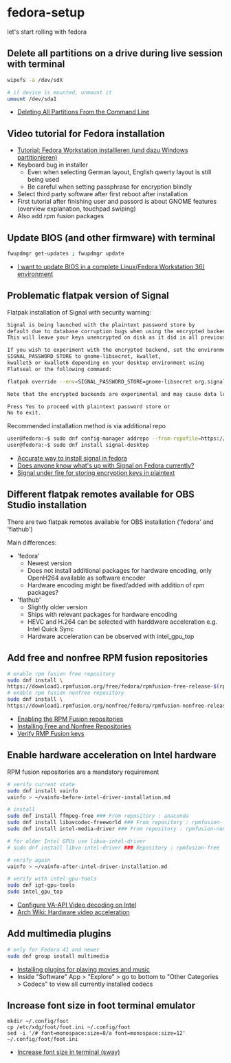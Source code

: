 # fedora-setup
let's start rolling with fedora

## Delete all partitions on a drive during live session with terminal
```bash
wipefs -a /dev/sdX

# if device is mounted, unmount it
umount /dev/sda1
```
- [Deleting All Partitions From the Command Line](https://serverfault.com/questions/250839/deleting-all-partitions-from-the-command-line)

## Video tutorial for Fedora installation
- [Tutorial: Fedora Workstation installieren (und dazu Windows partitionieren)](https://www.youtube.com/watch?v=cRIeogbzET4&t=1010s)
- Keyboard bug in installer
  - Even when selecting German layout, English qwerty layout is still being used
  - Be careful when setting passphrase for encryption blindly
- Select third party software after first reboot after installation
- First tutorial after finishing user and passord is about GNOME features (overview explanation, touchpad swiping)
- Also add rpm fusion packages
## Update BIOS (and other firmware) with terminal

```bash
fwupdmgr get-updates ; fwupdmgr update
```
- [I want to update BIOS in a complete Linux(Fedora Workstation 36) environment](https://www.reddit.com/r/Fedora/comments/yot62i/i_want_to_update_bios_in_a_complete_linuxfedora/)

## Problematic flatpak version of Signal
Flatpak installation of Signal with security warning:

```bash
Signal is being launched with the plaintext password store by
default due to database corruption bugs when using the encrypted backends.
This will leave your keys unencrypted on disk as it did in all previous versions.

If you wish to experiment with the encrypted backend, set the environment variable
SIGNAL_PASSWORD_STORE to gnome-libsecret, kwallet,
kwallet5 or kwallet6 depending on your desktop environment using
Flatseal or the following command:

flatpak override --env=SIGNAL_PASSWORD_STORE=gnome-libsecret org.signal.Signal

Note that the encrypted backends are experimental and may cause data loss on some systems.

Press Yes to proceed with plaintext password store or
No to exit.
```

Recommended installation method is via additional repo

```bash
user@fedora:~$ sudo dnf config-manager addrepo --from-repofile=https://download.opensuse.org/repositories/network:im:signal/Fedora_41/network:im:signal.repo
user@fedora:~$ sudo dnf install signal-desktop
```

- [Accurate way to install signal in fedora](https://discussion.fedoraproject.org/t/accurate-way-to-install-signal-in-fedora/117236)
- [Does anyone know what's up with Signal on Fedora currently?](https://www.reddit.com/r/Fedora/comments/1fsrzyi/does_anyone_know_whats_up_with_signal_on_fedora/)
- [Signal under fire for storing encryption keys in plaintext](https://news.ycombinator.com/item?id=40898353)

## Different flatpak remotes available for OBS Studio installation
There are two flatpak remotes available for OBS installation ('fedora' and 'flathub')

Main differences:
- 'fedora'
  - Newest version
  - Does not install additional packages for hardware encoding, only OpenH264 available as software encoder
  - Hardware encoding might be fixed/added with addition of rpm packages?
- 'flathub'
  - Slightly older version
  - Ships with relevant packages for hardware encoding
  - HEVC and H.264 can be selected with harddware acceleration e.g. Intel Quick Sync
  - Hardware acceleration can be observed with intel_gpu_top
 
## Add free and nonfree RPM fusion repositories

```bash
# enable rpm fusion free repository
sudo dnf install \
https://download1.rpmfusion.org/free/fedora/rpmfusion-free-release-$(rpm -E %fedora).noarch.rpm
# enable rpm fusion nonfree repository
sudo dnf install \
https://download1.rpmfusion.org/nonfree/fedora/rpmfusion-nonfree-release-$(rpm -E %fedora).noarch.rpm
```

- [Enabling the RPM Fusion repositories](https://docs.fedoraproject.org/en-US/quick-docs/rpmfusion-setup/)
- [Installing Free and Nonfree Repositories](https://rpmfusion.org/Configuration)
- [Verify RMP Fusion keys](https://rpmfusion.org/keys)

## Enable hardware acceleration on Intel hardware

RPM fusion repositories are a mandatory requirement

```bash
# verify current state
sudo dnf install vainfo
vainfo > ~/vainfo-before-intel-driver-installation.md

# install
sudo dnf install ffmpeg-free ### From repository : anaconda
sudo dnf install libavcodec-freeworld ### From repository : rpmfusion-free
sudo dnf install intel-media-driver ### From repository : rpmfusion-nonfree

# for older Intel GPUs use libva-intel-driver
# sudo dnf install libva-intel-driver ### Repository : rpmfusion-free

# verify again
vainfo > ~/vainfo-after-intel-driver-installation.md

# verify with intel-gpu-tools
sudo dnf igt-gpu-tools
sudo intel_gpu_top
```

- [Configure VA-API Video decoding on Intel](https://fedoraproject.org/wiki/Firefox_Hardware_acceleration#Configure_VA-API_Video_decoding_on_Intel)
- [Arch Wiki: Hardware video acceleration](https://wiki.archlinux.org/title/Hardware_video_acceleration)

## Add multimedia plugins

```bash
# only for Fedora 41 and newer
sudo dnf group install multimedia
```

- [Installing plugins for playing movies and music](https://docs.fedoraproject.org/en-US/quick-docs/installing-plugins-for-playing-movies-and-music/)
- Inside "Software" App > "Explore" > go to bottom to "Other Categories > Codecs" to view all currently installed codecs

## Increase font size in foot terminal emulator
```
mkdir ~/.config/foot
cp /etc/xdg/foot/foot.ini ~/.config/foot
sed -i '/# font=monospace:size=8/a font=monospace:size=12' ~/.config/foot/foot.ini
```

- [Increase font size in terminal (sway)](https://forum.manjaro.org/t/increase-font-size-in-terminal/125392)

